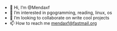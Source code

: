 - 👋 Hi, I’m @Mendaxf
- 👀 I’m interested in pgogramming, reading, linux, os
- 💞️ I’m looking to collaborate on write cool projects
- 📫 How to reach me mendaxf@fastmail.org

<!---
Mendaxf/Mendaxf is a ✨ special ✨ repository because its `README.md` (this file) appears on your GitHub profile.
You can click the Preview link to take a look at your changes.
--->
